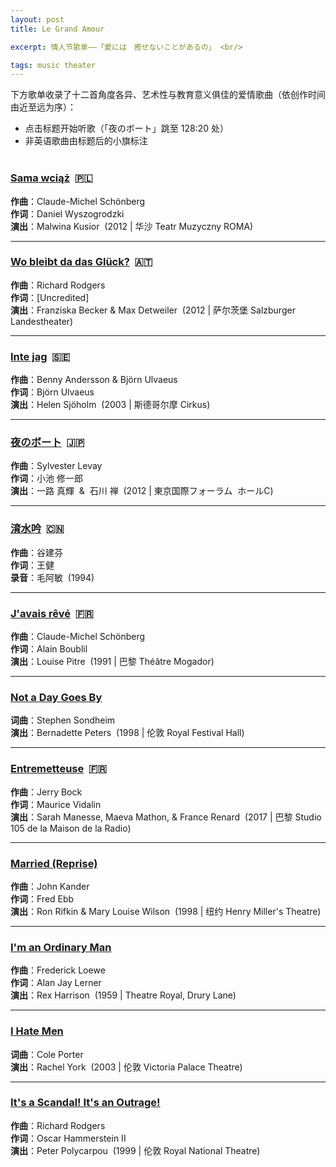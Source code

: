 ```yaml
---
layout: post
title: Le Grand Amour

excerpt: 情人节歌单——「愛には　癒せないことがあるの」 <br/>

tags: music theater
---
```


下方歌单收录了十二首角度各异、艺术性与教育意义俱佳的爱情歌曲（依创作时间由近至远为序）：
- 点击标题开始听歌（「夜のボート」跳至 128:20 处） 
- 非英语歌曲由标题后的小旗标注 <br/><br/>


### [Sama wciąż](https://www.youtube.com/watch?v=KmK9AypREQ8) &nbsp;🇵🇱
**作曲**：Claude-Michel Schönberg <br/>
**作词**：Daniel Wyszogrodzki <br/>
**演出**：Malwina Kusior  &nbsp;(2012 | 华沙 Teatr Muzyczny ROMA)

----

### [Wo bleibt da das Glück?](https://www.youtube.com/watch?v=soPnCfm0ZxU) &nbsp;🇦🇹
**作曲**：Richard Rodgers <br/>
**作词**：[Uncredited] <br/>
**演出**：Franziska Becker & Max Detweiler &nbsp;(2012 | 萨尔茨堡 Salzburger Landestheater)

----

### [Inte jag](https://www.youtube.com/watch?v=SB_Ma9hXZnI) &nbsp;🇸🇪
**作曲**：Benny Andersson & Björn Ulvaeus <br/>
**作词**：Björn Ulvaeus <br/>
**演出**：Helen Sjöholm  &nbsp;(2003 | 斯德哥尔摩 Cirkus)

----

### [夜のボート](https://www.bilibili.com/video/BV1C5411W7zf) &nbsp;🇯🇵
**作曲**：Sylvester Levay <br/>
**作词**：小池 修一郎 <br/>
**演出**：一路 真輝 &nbsp;&&nbsp; 石川 禅 &nbsp;(2012 | 東京国際フォーラム&nbsp; ホールC)

----

### [淯水吟](https://www.youtube.com/watch?v=cwEIRqnveH8) &nbsp;🇨🇳
**作曲**：谷建芬 <br/>
**作词**：王健 <br/>
**录音**：毛阿敏 &nbsp;(1994)

----

### [J'avais rêvé](https://www.youtube.com/watch?v=s6wmFeVAMZ8) &nbsp;🇫🇷
**作曲**：Claude-Michel Schönberg <br/>
**作词**：Alain Boublil <br/>
**演出**：Louise Pitre  &nbsp;(1991 | 巴黎 Théâtre Mogador)

----

### [Not a Day Goes By](https://www.youtube.com/watch?v=5kMlQgyz834) 
**词曲**：Stephen Sondheim  <br/>
**演出**：Bernadette Peters &nbsp;(1998 | 伦敦 Royal Festival Hall)

----

### [Entremetteuse](https://www.dailymotion.com/video/x587zq4) &nbsp;🇫🇷
**作曲**：Jerry Bock <br/>
**作词**：Maurice Vidalin <br/>
**演出**：Sarah Manesse, Maeva Mathon, & France Renard &nbsp;(2017 | 巴黎 Studio 105 de la Maison de la Radio)

----

### [Married (Reprise)](https://www.youtube.com/watch?v=OuwgXL5zVcU)
**作曲**：John Kander <br/>
**作词**：Fred Ebb <br/>
**演出**：Ron Rifkin & Mary Louise Wilson &nbsp;(1998 | 纽约 Henry Miller's Theatre)

----

### [I'm an Ordinary Man](https://www.youtube.com/watch?v=XDMxlNCuTmw) 
**作曲**：Frederick Loewe <br/>
**作词**：Alan Jay Lerner <br/>
**演出**：Rex Harrison  &nbsp;(1959 | Theatre Royal, Drury Lane)

----

### [I Hate Men](https://www.youtube.com/watch?v=jybjbtIQwf4) 
**词曲**：Cole Porter <br/>
**演出**：Rachel York  &nbsp;(2003 | 伦敦 Victoria Palace Theatre)

----

### [It's a Scandal! It's an Outrage!](https://www.youtube.com/watch?v=fvSklyuOr10) 
**作曲**：Richard Rodgers <br/>
**作词**：Oscar Hammerstein II <br/>
**演出**：Peter Polycarpou &nbsp;(1999 | 伦敦 Royal National Theatre)

<br/>
